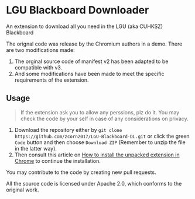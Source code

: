 # LGU Blackboard Downloader

An extension to download all you need in the LGU (aka CUHKSZ) Blackboard


> 

The orignal code was release by the Chromium authors in a demo.
There are two modifications made:

1. The orginal source code of manifest v2 has been adapted to be compatible with v3.
2. And some modifications have been made to meet the specific requirements of the extension.


## Usage

> If the extension ask you to allow any perssions, plz do it.
> You may check the code by your self in case of any considerations on privacy.



1. Download the repository either by `git clone https://github.com/zcorn2017/LGU-Blackboard-DL.git` or click the green `Code` button and then choose `Download ZIP` (Remember to unzip the file in the latter way).
2. Then consult this article on [How to install the unpacked extension in Chrome](https://webkul.com/blog/how-to-install-the-unpacked-extension-in-chrome/) to continue the installation.


You may contribute to the code by creating new pull requests.



All the source code is licensed under Apache 2.0, which conforms to the original work.